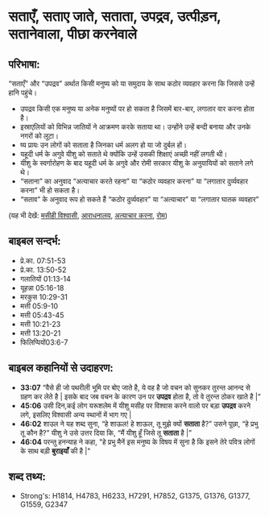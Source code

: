 # सताएँ, सताए जाते, सताता, उपद्रव, उत्पीड़न, सतानेवाला, पीछा करनेवाले #

## परिभाषा: ##

“सताएँ” और “उपद्रव” अर्थात किसी मनुष्य को या समुदाय के साथ कठोर व्यवहार करना कि जिससे उन्हें हानि पहुंचे।

* उपद्रव किसी एक मनुष्य या अनेक मनुष्यों पर हो सकता है जिसमें बार-बार, लगातार वार करना होता है।
* इस्राएलियों को विभिन्न जातियों ने आक्रमण करके सताया था। उन्होंने उन्हें बन्दी बनाया और उनके नगरों को लूटा।
* ष्य प्रायः उन लोगों को सताता है जिनका धर्म अलग हो या जो दुर्बल हों।
* यहूदी धर्म के अगुवे यीशु को सताते थे क्योंकि उन्हें उसकी शिक्षाएं अच्छी नहीं लगती थी।
* यीशु के स्वर्गारोहण के बाद यहूदी धर्म के अगुवे और रोमी सरकार यीशु के अनुयायियों को सताने लगे थे।
* “सताना” का अनुवाद “अत्याचार करते रहना” या “कठोर व्यवहार करना” या “लगातार दुर्व्यवहार करना” भी हो सकता है।
* “सताव” के अनुवाद रूप हो सकते हैं “कठोर दुर्व्यवहार” या “अत्याचार” या “लगातार घातक व्यवहार”

(यह भी देखें: [मसीही विश्वासी](../christian.md), [आराधनालय](../church.md), [अत्याचार करना](../oppress.md), [रोम](../rome.md))

## बाइबल सन्दर्भ: ##

* प्रे.का. 07:51-53
* प्रे.का. 13:50-52
* गलातियों 01:13-14
* यूहन्ना 05:16-18
* मरकुस 10:29-31
* मत्ती 05:9-10
* मत्ती 05:43-45
* मत्ती 10:21-23
* मत्ती 13:20-21
* फिलिप्पियों03:6-7

## बाइबल कहानियों से उदाहरण: ##

* __33:07__ “वैसे ही जो पथरीली भूमि पर बोए जाते है, ये वह है जो वचन को सुनकर तुरन्त आनन्द से ग्रहण कर लेते है | इसके बाद जब वचन के कारण उन पर __उपद्रव__ होता है, तो वे तुरन्त ठोकर खाते है |”
* __45:06__ उसी दिन,कई लोग यरूशलेम में यीशु मसीह पर विश्वास करने वालो पर बड़ा __उपद्रव__ करने लगे, इसलिए विश्वासी अन्य स्थानों में भाग गए | 
* __46:02__  शाउल ने यह शब्द सुना, “हे शाऊल! हे शाऊल, तू मुझे क्यों __सताता__ है?” उसने पूछा, “हे प्रभु तू कौन है?” यीशु ने उसे उत्तर दिया कि, “मैं यीशु हूँ जिसे तू __सताता__ है |”
* __46:04__ परन्तु हनन्याह ने कहा, "हे प्रभु मैनें इस मनुष्य के विषय में सुना है कि इसने तेरे पवित्र लोगों के साथ बड़ी __बुराइयाँ__ की है |"

## शब्द तथ्य: ##

* Strong's: H1814, H4783, H6233, H7291, H7852, G1375, G1376, G1377, G1559, G2347
